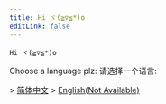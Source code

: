 ```yaml
---
title: Hi ヾ(≧▽≦*)o 
editLink: false
---
```

`Hi ヾ(≧▽≦*)o `

Choose a language plz:
请选择一个语言:

\> [简体中文](\cn)
\> [English(Not Available)](\en)